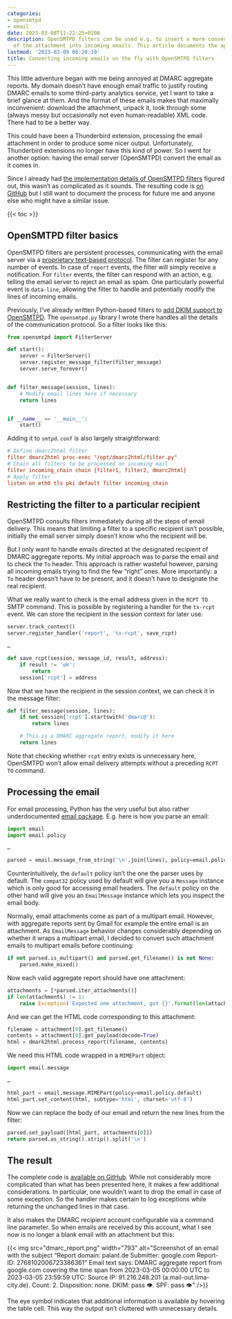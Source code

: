 ```yaml
---
categories:
- opensmtpd
- email
date: 2023-03-08T11:22:25+0100
description: OpenSMTPD filters can be used e.g. to insert a more convenient representation
  of the attachment into incoming emails. This article documents the approach.
lastmod: '2023-03-09 06:20:19'
title: Converting incoming emails on the fly with OpenSMTPD filters
---
```


This little adventure began with me being annoyed at DMARC aggregate reports. My domain doesn’t have enough email traffic to justify routing DMARC emails to some third-party analytics service, yet I want to take a brief glance at them. And the format of these emails makes that maximally inconvenient: download the attachment, unpack it, look through some (always messy but occasionally not even human-readable) XML code. There had to be a better way.

This could have been a Thunderbird extension, processing the email attachment in order to produce some nicer output. Unfortunately, Thunderbird extensions no longer have this kind of power. So I went for another option: having the email server (OpenSMTPD) convert the email as it comes in.

Since I already had [the implementation details of OpenSMTPD filters](/2020/11/09/adding-dkim-support-to-opensmtpd-with-custom-filters/) figured out, this wasn’t as complicated as it sounds. The resulting code is [on GitHub](https://github.com/palant/dmarc2html/) but I still want to document the process for future me and anyone else who might have a similar issue.

{{< toc >}}

## OpenSMTPD filter basics

OpenSMTPD filters are persistent processes, communicating with the email server via a [proprietary text-based protocol](https://man7.org/linux/man-pages/man7/smtpd-filters.7.html). The filter can register for any number of events. In case of `report` events, the filter will simply receive a notification. For `filter` events, the filter can respond with an action, e.g. telling the email server to reject an email as spam. One particularly powerful event is `data-line`, allowing the filter to handle and potentially modify the lines of incoming emails.

Previously, I’ve already written Python-based filters to [add DKIM support to OpenSMTPD](/2020/11/09/adding-dkim-support-to-opensmtpd-with-custom-filters/). The `opensmtpd.py` library I wrote there handles all the details of the communication protocol. So a filter looks like this:

```python
from opensmtpd import FilterServer

def start():
    server = FilterServer()
    server.register_message_filter(filter_message)
    server.serve_forever()


def filter_message(session, lines):
    # Modify email lines here if necessary
    return lines


if __name__ == '__main__':
    start()
```

Adding it to `smtpd.conf` is also largely straightforward:

```ini
# Define dmarc2html filter
filter dmarc2html proc-exec "/opt/dmarc2html/filter.py"
# Chain all filters to be processed on incoming mail
filter incoming_chain chain {filter1, filter2, dmarc2html}
# Apply filter
listen on eth0 tls pki default filter incoming_chain
```

## Restricting the filter to a particular recipient

OpenSMTPD consults filters immediately during all the steps of email delivery. This means that limiting a filter to a specific recipient isn’t possible, initially the email server simply doesn’t know who the recipient will be.

But I only want to handle emails directed at the designated recipient of DMARC aggregate reports. My initial approach was to parse the email and to check the `To` header. This approach is rather wasteful however, parsing all incoming emails trying to find the few “right” ones. More importantly: a `To` header doesn’t have to be present, and it doesn’t have to designate the real recipient.

What we really want to check is the email address given in the `RCPT TO` SMTP command. This is possible by registering a handler for the `tx-rcpt` event. We can store the recipient in the session context for later use:

```python
server.track_context()
server.register_handler('report', 'tx-rcpt', save_rcpt)

…

def save_rcpt(session, message_id, result, address):
    if result != 'ok':
        return
    session['rcpt'] = address
```

Now that we have the recipient in the session context, we can check it in the message filter:

```python
def filter_message(session, lines):
    if not session['rcpt'].startswith('dmarc@'):
        return lines

    # This is a DMARC aggregate report, modify it here
    return lines
```

Note that checking whether `rcpt` entry exists is unnecessary here, OpenSMTPD won’t allow email delivery attempts without a preceding `RCPT TO` command.

## Processing the email

For email processing, Python has the very useful but also rather underdocumented [email package](https://docs.python.org/3/library/email.html). E.g. here is how you parse an email:

```python
import email
import email.policy

…

parsed = email.message_from_string('\n'.join(lines), policy=email.policy.default)
```

Counterintuitively, the `default` policy isn’t the one the parser uses by default. The `compat32` policy used by default will give you a `Message` instance which is only good for accessing email headers. The `default` policy on the other hand will give you an `EmailMessage` instance which lets you inspect the email body.

Normally, email attachments come as part of a multipart email. However, with aggregate reports sent by Gmail for example the entire email is an attachment. As `EmailMessage` behavior changes considerably depending on whether it wraps a multipart email, I decided to convert such attachment emails to multipart emails before continuing:

```python
if not parsed.is_multipart() and parsed.get_filename() is not None:
    parsed.make_mixed()
```

Now each valid aggregate report should have one attachment:

```python
attachments = [*parsed.iter_attachments()]
if len(attachments) != 1:
    raise Exception('Expected one attachment, got {}'.format(len(attachments)))
```

And we can get the HTML code corresponding to this attachment:

```python
filename = attachment[0].get_filename()
contents = attachment[0].get_payload(decode=True)
html = dmark2html.process_report(filename, contents)
```

We need this HTML code wrapped in a `MIMEPart` object:

```python
import email.message

…

html_part = email.message.MIMEPart(policy=email.policy.default)
html_part.set_content(html, subtype='html', charset='utf-8')
```

Now we can replace the body of our email and return the new lines from the filter:

```python
parsed.set_payload([html_part, attachments[0]])
return parsed.as_string().strip().split('\n')
```

## The result

The complete code is [available on GitHub](https://github.com/palant/dmarc2html/). While not considerably more complicated than what has been presented here, it makes a few additional considerations. In particular, one wouldn’t want to drop the email in case of some exception. So the handler makes certain to log exceptions while returning the unchanged lines in that case.

It also makes the DMARC recipient account configurable via a command line parameter. So when emails are received by this account, what I see now is no longer a blank email with an attachment but this:

{{< img src="dmarc_report.png" width="793" alt="Screenshot of an email with the subject “Report domain: palant.de Submitter: google.com Report-ID: 2768102006723386361” Email text says: DMARC aggregate report from google.com covering the time span from 2023-03-05 00:00:00 UTC to 2023-03-05 23:59:59 UTC: Source IP: 91.216.248.201 (a.mail-out.lima-city.de). Count: 2. Disposition: none. DKIM: pass 👁. SPF: pass 👁" />}}

The eye symbol indicates that additional information is available by hovering the table cell. This way the output isn’t cluttered with unnecessary details.